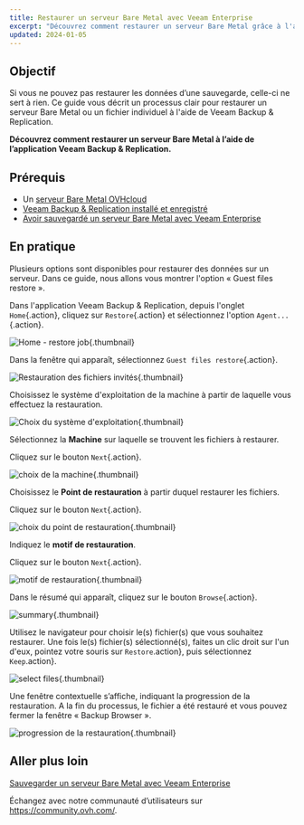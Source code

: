 ```yaml
---
title: Restaurer un serveur Bare Metal avec Veeam Enterprise
excerpt: "Découvrez comment restaurer un serveur Bare Metal grâce à l'application Veeam Backup & Replication"
updated: 2024-01-05
---
```


## Objectif

Si vous ne pouvez pas restaurer les données d’une sauvegarde, celle-ci ne sert à rien. Ce guide vous décrit un processus clair pour restaurer un serveur Bare Metal ou un fichier individuel à l'aide de Veeam Backup & Replication.

**Découvrez comment restaurer un serveur Bare Metal à l’aide de l’application Veeam Backup & Replication.**

## Prérequis

- Un [serveur Bare Metal OVHcloud](https://www.ovhcloud.com/fr/bare-metal/)
- [Veeam Backup & Replication installé et enregistré](/pages/storage_and_backup/backup_and_aster_recovery_solutions/veeam/veeam_veeam_backup_replication)
- [Avoir sauvegardé un serveur Bare Metal avec Veeam Enterprise](/pages/bare_metal_cloud/dedicated_servers/veeam-enterprise-server-backup)

## En pratique

Plusieurs options sont disponibles pour restaurer des données sur un serveur. Dans ce guide, nous allons vous montrer l'option « Guest files restore ».

Dans l'application Veeam Backup & Replication, depuis l'onglet `Home`{.action}, cliquez sur `Restore`{.action} et sélectionnez l'option `Agent...`{.action}.

![Home - restore job](images/DS_restore_Veeam01.png){.thumbnail}

Dans la fenêtre qui apparaît, sélectionnez `Guest files restore`{.action}.

![Restauration des fichiers invités](images/DS_restore_Veeam02.png){.thumbnail}

Choisissez le système d'exploitation de la machine à partir de laquelle vous effectuez la restauration.

![Choix du système d'exploitation](images/DS_restore_Veeam03.png){.thumbnail}

Sélectionnez la **Machine** sur laquelle se trouvent les fichiers à restaurer.

Cliquez sur le bouton `Next`{.action}.

![choix de la machine](images/DS_restore_Veeam04.png){.thumbnail}

Choisissez le **Point de restauration** à partir duquel restaurer les fichiers.

Cliquez sur le bouton `Next`{.action}.

![choix du point de restauration](images/DS_restore_Veeam05.png){.thumbnail}

Indiquez le **motif de restauration**.

Cliquez sur le bouton `Next`{.action}.

![motif de restauration](images/DS_restore_Veeam06.png){.thumbnail}

Dans le résumé qui apparaît, cliquez sur le bouton `Browse`{.action}.

![summary](images/DS_restore_Veeam07.png){.thumbnail}

Utilisez le navigateur pour choisir le(s) fichier(s) que vous souhaitez restaurer. Une fois le(s) fichier(s) sélectionné(s), faites un clic droit sur l'un d'eux, pointez votre souris sur `Restore`.action}, puis sélectionnez `Keep`.action}.

![select files](images/DS_restore_Veeam08.png){.thumbnail}

Une fenêtre contextuelle s’affiche, indiquant la progression de la restauration. A la fin du processus, le fichier a été restauré et vous pouvez fermer la fenêtre « Backup Browser ».

![progression de la restauration](images/DS_restore_Veeam09.png){.thumbnail}

## Aller plus loin

[Sauvegarder un serveur Bare Metal avec Veeam Enterprise](/pages/bare_metal_cloud/dedicated_servers/veeam-enterprise-server-backup)

Échangez avec notre communauté d’utilisateurs sur <https://community.ovh.com/>.
